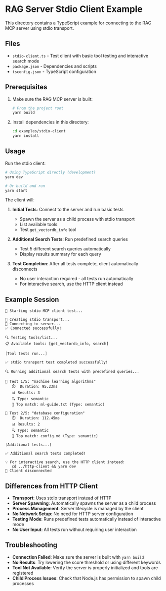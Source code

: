 # RAG Server Stdio Client Example

This directory contains a TypeScript example for connecting to the RAG MCP server using stdio transport.

## Files

- `stdio-client.ts` - Test client with basic tool testing and interactive search mode
- `package.json` - Dependencies and scripts
- `tsconfig.json` - TypeScript configuration

## Prerequisites

1. Make sure the RAG MCP server is built:
   ```bash
   # From the project root
   yarn build
   ```

2. Install dependencies in this directory:
   ```bash
   cd examples/stdio-client
   yarn install
   ```

## Usage

Run the stdio client:

```bash
# Using TypeScript directly (development)
yarn dev

# Or build and run
yarn start
```

The client will:

1. **Initial Tests**: Connect to the server and run basic tests
   - Spawn the server as a child process with stdio transport
   - List available tools
   - Test `get_vectordb_info` tool

2. **Additional Search Tests**: Run predefined search queries
   - Test 5 different search queries automatically
   - Display results summary for each query

3. **Test Completion**: After all tests complete, client automatically disconnects
   - No user interaction required - all tests run automatically
   - For interactive search, use the HTTP client instead

## Example Session

```
🔗 Starting stdio MCP client test...

📡 Creating stdio transport...
🔌 Connecting to server...
✅ Connected successfully!

🔍 Testing tools/list...
📋 Available tools: [get_vectordb_info, search]

[Tool tests run...]

✅ stdio transport test completed successfully!

🔍 Running additional search tests with predefined queries...

📝 Test 1/5: "machine learning algorithms"
   ⏱️  Duration: 95.23ms
   📊 Results: 3
   🔍 Type: semantic
   🎯 Top match: ml-guide.txt (Type: semantic)

📝 Test 2/5: "database configuration"
   ⏱️  Duration: 112.45ms
   📊 Results: 2
   🔍 Type: semantic
   🎯 Top match: config.md (Type: semantic)

[Additional tests...]

✅ Additional search tests completed!

💡 For interactive search, use the HTTP client instead:
   cd ../http-client && yarn dev
🔌 Client disconnected
```

## Differences from HTTP Client

- **Transport**: Uses stdio transport instead of HTTP
- **Server Spawning**: Automatically spawns the server as a child process
- **Process Management**: Server lifecycle is managed by the client
- **No Network Setup**: No need for HTTP server configuration
- **Testing Mode**: Runs predefined tests automatically instead of interactive mode
- **No User Input**: All tests run without requiring user interaction

## Troubleshooting

- **Connection Failed**: Make sure the server is built with `yarn build`
- **No Results**: Try lowering the score threshold or using different keywords
- **Tool Not Available**: Verify the server is properly initialized and tools are registered
- **Child Process Issues**: Check that Node.js has permission to spawn child processes